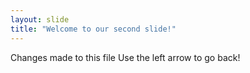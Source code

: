 ```yaml
---
layout: slide
title: "Welcome to our second slide!"
---
```

Changes made to this file
Use the left arrow to go back!
